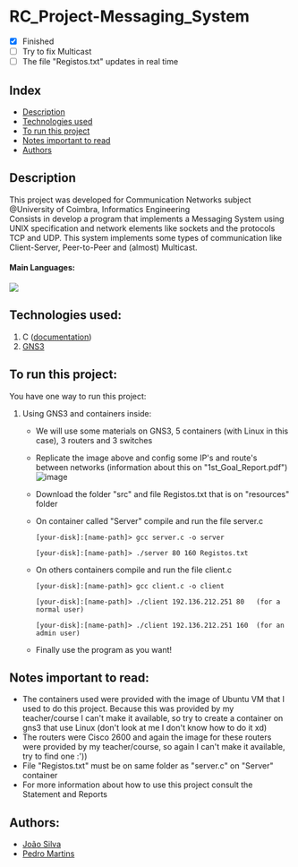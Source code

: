 # RC_Project-Messaging_System

- [x] Finished
- [ ] Try to fix Multicast
- [ ] The file "Registos.txt" updates in real time

## Index
- [Description](#description)
- [Technologies used](#technologies-used)
- [To run this project](#to-run-this-project)
- [Notes important to read](#notes-important-to-read)
- [Authors](#authors)

## Description
This project was developed for Communication Networks subject @University of Coimbra, Informatics Engineering <br>
Consists in develop a program that implements a Messaging System using UNIX specification and network elements like sockets and the protocols TCP and UDP. This system implements some types of communication like Client-Server, Peer-to-Peer and (almost) Multicast.

#### Main Languages:
![](https://img.shields.io/badge/-C-333333?style=flat&logo=C%2B%2B&logoColor=5459E2) 

## Technologies used:
1. C ([documentation](https://devdocs.io/c/))
2. [GNS3](https://www.gns3.com/software/download)

## To run this project:
You have one way to run this project:
1. Using GNS3 and containers inside:
    * We will use some materials on GNS3, 5 containers (with Linux in this case), 3 routers and 3 switches
    * Replicate the image above and config some IP's and route's between networks (information about this on "1st_Goal_Report.pdf")
      ![image](https://i.imgur.com/f0r67j7.png)
    * Download the folder "src" and file Registos.txt that is on "resources" folder
    * On container called "Server" compile and run the file server.c
      ```shellscript
      [your-disk]:[name-path]> gcc server.c -o server
      ```
      ```shellscript 
      [your-disk]:[name-path]> ./server 80 160 Registos.txt
      ```
    * On others containers compile and run the file client.c
      ```shellscript
      [your-disk]:[name-path]> gcc client.c -o client
      ```
      ```shellscript 
      [your-disk]:[name-path]> ./client 192.136.212.251 80   (for a normal user)
      ```
      
      ```shellscript 
      [your-disk]:[name-path]> ./client 192.136.212.251 160  (for an admin user)
      ```
    * Finally use the program as you want!

## Notes important to read:
- The containers used were provided with the image of Ubuntu VM that I used to do this project. Because this was provided by my teacher/course I can't make it available, so try to create a container on gns3 that use Linux (don't look at me I don't know how to do it xd)
- The routers were Cisco 2600 and again the image for these routers were provided by my teacher/course, so again I can't make it available, try to find one :'))
- File "Registos.txt" must be on same folder as "server.c" on "Server" container
- For more information about how to use this project consult the Statement and Reports

## Authors:
- [João Silva](https://github.com/ikikara)
- [Pedro Martins](https://github.com/PedroMartinsUC)
